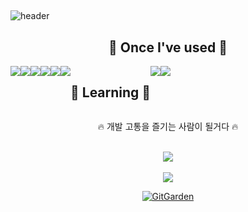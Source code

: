 
##
![header](https://capsule-render.vercel.app/api?type=waving&text=Minwoo's%GitHub)

<div align="center">
<h2>🔨 Once I've used 🔨</h2>
<div style="display:flex; flex-direction:row;">
<img src="https://img.shields.io/badge/HTML5-E34F26?style=flat-square&logo=HTML5&logoColor=white" />
<img src="https://img.shields.io/badge/CSS3-1572B6?style=flat-square&logo=CSS&logoColor=white" />
<img src="https://img.shields.io/badge/REACT-000000?style=flat-square&logo=REACT&logoColor=#111111" />
<img src="https://img.shields.io/badge/JAVASCRIPT-F7DF1E?style=flat-square&logo=JAVASCRIPT&logoColor=black" />
<img src="https://img.shields.io/badge/TYPESCRIPT-3178C6?style=flat-square&logo=typescript&logoColor=000000" />
<img src="https://img.shields.io/badge/Next.js-black?style=flat-square&logo=nextdotjs&logoColor=white"/>

<h2>📖 Learning 📖</h2>
<img src="https://img.shields.io/badge/REACT NATIVE-000000?style=flat-square&logo=react&logoColor=61DAFB" />
<img src="https://img.shields.io/badge/FLUTTER-02569B?style=flat-square&logo=Flutter&logoColor=000000" />
</div>

<p>🔥 개발 고통을 즐기는 사람이 될거다 🔥</p> 
<br>
<img src="https://github-readme-stats.vercel.app/api/top-langs/?username=Minwooh&layout=compact" /><br><br>
<img src="https://github-readme-stats.vercel.app/api?username=Minwooh&show_icons=true&theme=radical" />

[![GitGarden](https://gitgarden.marshallku.dev/?user_name=Minwooh)](https://github.com/marshallku/gitgarden)

</div>

<!--
**Minwooh/Minwooh** is a ✨ _special_ ✨ repository because its `README.md` (this file) appears on your GitHub profile.

Here are some ideas to get you started:

- 🔭 I’m currently working on ...
- 🌱 I’m currently learning ...
- 👯 I’m looking to collaborate on ...
- 🤔 I’m looking for help with ...
- 💬 Ask me about ...
- 📫 How to reach me: ...
- 😄 Pronouns: ...
- ⚡ Fun fact: ...
-->
